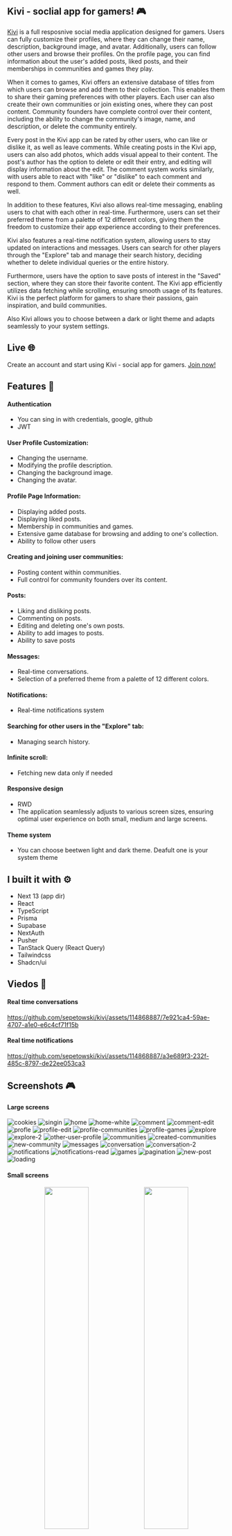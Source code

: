 ## Kivi - soclial app for gamers! :video_game:

[Kivi](https://kivi-app.vercel.app 'Kivi') is a full resposnive social media application designed for gamers. Users can fully customize their profiles, where they can change their name, description, background image, and avatar. Additionally, users can follow other users and browse their profiles. On the profile page, you can find information about the user's added posts, liked posts, and their memberships in communities and games they play.

When it comes to games, Kivi offers an extensive database of titles from which users can browse and add them to their collection. This enables them to share their gaming preferences with other players. Each user can also create their own communities or join existing ones, where they can post content. Community founders have complete control over their content, including the ability to change the community's image, name, and description, or delete the community entirely.

Every post in the Kivi app can be rated by other users, who can like or dislike it, as well as leave comments. While creating posts in the Kivi app, users can also add photos, which adds visual appeal to their content. The post's author has the option to delete or edit their entry, and editing will display information about the edit. The comment system works similarly, with users able to react with "like" or "dislike" to each comment and respond to them. Comment authors can edit or delete their comments as well.

In addition to these features, Kivi also allows real-time messaging, enabling users to chat with each other in real-time. Furthermore, users can set their preferred theme from a palette of 12 different colors, giving them the freedom to customize their app experience according to their preferences.

Kivi also features a real-time notification system, allowing users to stay updated on interactions and messages. Users can search for other players through the "Explore" tab and manage their search history, deciding whether to delete individual queries or the entire history.

Furthermore, users have the option to save posts of interest in the "Saved" section, where they can store their favorite content. The Kivi app efficiently utilizes data fetching while scrolling, ensuring smooth usage of its features. Kivi is the perfect platform for gamers to share their passions, gain inspiration, and build communities.

Also Kivi allows you to choose between a dark or light theme and adapts seamlessly to your system settings.

## Live :globe_with_meridians:

Create an account and start using Kivi - social app for gamers. [Join now!](https://kivi-app.vercel.app 'Kivi')

## Features :sparkler:

#### Authentication
- You can sing in with credentials, google, github
- JWT

#### User Profile Customization:
- Changing the username.
- Modifying the profile description.
- Changing the background image.
- Changing the avatar.

#### Profile Page Information:
- Displaying added posts.
- Displaying liked posts.
- Membership in communities and games.
- Extensive game database for browsing and adding to one's collection.
- Ability to follow other users

#### Creating and joining user communities:
- Posting content within communities.
- Full control for community founders over its content.

#### Posts:
- Liking and disliking posts.
- Commenting on posts.
- Editing and deleting one's own posts.
- Ability to add images to posts.
- Ability to save posts

#### Messages:
- Real-time conversations.
- Selection of a preferred theme from a palette of 12 different colors.

#### Notifications:
- Real-time notifications system

#### Searching for other users in the "Explore" tab: 
- Managing search history.

#### Infinite scroll:
- Fetching new data only if needed

#### Responsive design
- RWD
- The application seamlessly adjusts to various screen sizes, ensuring optimal user experience on both small, medium and large screens.

#### Theme system
- You can choose beetwen light and dark theme. Deafult one is your system theme


## I built it with :gear:

- Next 13 (app dir)
- React
- TypeScript
- Prisma
- Supabase
- NextAuth
- Pusher
- TanStack Query (React Query)
- Tailwindcss
- Shadcn/ui


## Viedos :movie_camera:

#### Real time conversations

https://github.com/sepetowski/kivi/assets/114868887/7e921ca4-59ae-4707-a1e0-e6c4cf71f15b

#### Real time notifications

https://github.com/sepetowski/kivi/assets/114868887/a3e689f3-232f-485c-8797-de22ee053ca3



## Screenshots :video_game:

#### Large screens

![cookies](https://github.com/sepetowski/kivi/assets/114868887/57dabaeb-ea32-4e05-b94e-21fef0f0a09e)
![singin](https://github.com/sepetowski/kivi/assets/114868887/5b3f0d85-33a5-44d6-96b1-f850c282a657)
![home](https://github.com/sepetowski/kivi/assets/114868887/8e84c4fd-e289-48e2-8c77-c2843234a775)
![home-white](https://github.com/sepetowski/kivi/assets/114868887/30dc92dd-167d-422f-ad51-0bbde399a10e)
![comment](https://github.com/sepetowski/kivi/assets/114868887/ffd07b38-0cc1-4507-a5dc-51dbdb14b0a4)
![comment-edit](https://github.com/sepetowski/kivi/assets/114868887/27d2a358-ffd2-439d-bcf9-503e847b03af)
![profle](https://github.com/sepetowski/kivi/assets/114868887/59748326-1a2e-406a-b907-87c86c1542ab)
![profile-edit](https://github.com/sepetowski/kivi/assets/114868887/b1beaed0-2514-4874-9164-a0ce706bd69d)
![profile-communities](https://github.com/sepetowski/kivi/assets/114868887/04e16142-2823-4225-83c2-304478062826)
![profile-games](https://github.com/sepetowski/kivi/assets/114868887/50f9027a-8c26-4ffa-81cf-c93962432bd5)
![explore](https://github.com/sepetowski/kivi/assets/114868887/0028dc21-f8c3-4db0-bc38-19645faa9332)
![explore-2](https://github.com/sepetowski/kivi/assets/114868887/7afaea9a-06ec-4357-844b-53d9c532234f)
![other-user-profile](https://github.com/sepetowski/kivi/assets/114868887/a93f280a-589b-45b7-800d-59f5d1cde3ee)
![communities](https://github.com/sepetowski/kivi/assets/114868887/45874f16-0c89-410f-892c-ea8a24576537)
![created-communities](https://github.com/sepetowski/kivi/assets/114868887/3d5b73e8-e205-4756-bbe5-86e132eb5bd6)
![new-community](https://github.com/sepetowski/kivi/assets/114868887/ce6f9416-7858-4b79-8165-7131759661e6)
![messages](https://github.com/sepetowski/kivi/assets/114868887/0a2da997-a8ae-4c2a-bf5e-86d13bb56abc)
![conversation](https://github.com/sepetowski/kivi/assets/114868887/89d9ad2f-204c-4525-b702-344cdd3ed541)
![conversation-2](https://github.com/sepetowski/kivi/assets/114868887/2e5f04bf-d7ec-4967-88fe-f72529c5a9be)
![notifications](https://github.com/sepetowski/kivi/assets/114868887/57c673d2-2fc7-4719-9ca1-80fed5e70cce)
![notifications-read](https://github.com/sepetowski/kivi/assets/114868887/435dca48-fe7c-449f-85ba-f4e5e4393643)
![games](https://github.com/sepetowski/kivi/assets/114868887/ae04e0e8-de2e-4d6d-8063-30150b09cea4)
![pagination](https://github.com/sepetowski/kivi/assets/114868887/ef29b2ba-2b40-4260-af2f-eddf3003203b)
![new-post](https://github.com/sepetowski/kivi/assets/114868887/9c0fe6c9-9107-454e-ac29-862bff15077a)
![loading](https://github.com/sepetowski/kivi/assets/114868887/f877c0a5-4750-4820-926b-a8cbe4e95765)

#### Small screens
<div align="center">
<img src="https://github.com/sepetowski/kivi/assets/114868887/9f039d06-956b-4681-bf88-745b72549d7d" width="45%"></img> <img src="https://github.com/sepetowski/kivi/assets/114868887/a5292edd-8fbe-454c-a596-c84ac548c434" width="45%"></img> <img src="https://github.com/sepetowski/kivi/assets/114868887/847203a8-c570-49f4-ba54-4dba22b4acac" width="45%"></img> <img src="https://github.com/sepetowski/kivi/assets/114868887/a8b848d2-df41-4f1c-80f2-3084ea267cbc" width="45%"></img> <img src="https://github.com/sepetowski/kivi/assets/114868887/296d7dc7-4e5a-4f44-ad42-4b66189393bb" width="45%"></img> <img src="https://github.com/sepetowski/kivi/assets/114868887/09e5a3e3-4acb-4061-9e55-368c88ef1472" width="45%"></img> <img src="https://github.com/sepetowski/kivi/assets/114868887/5ad9c88a-4c15-42e9-b107-9a565ece2fa7" width="45%"></img> <img src="https://github.com/sepetowski/kivi/assets/114868887/f3c34d41-0410-46c0-8cf5-7d0657a3108d" width="45%"></img> 
</div>






